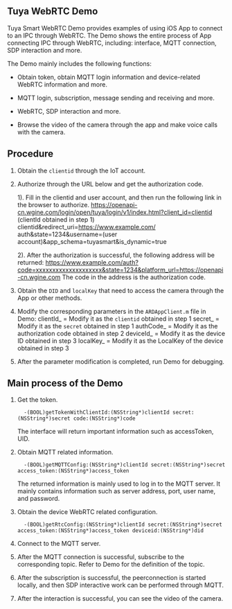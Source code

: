 ## Tuya WebRTC Demo
Tuya Smart WebRTC Demo provides examples of using iOS App to connect to an IPC through WebRTC. The Demo shows the entire process of App connecting IPC through WebRTC, including: interface, MQTT connection, SDP interaction and more.

The Demo mainly includes the following functions:
* Obtain token, obtain MQTT login information and device-related WebRTC information and more.

* MQTT login, subscription, message sending and receiving and more.

* WebRTC, SDP interaction and more.

* Browse the video of the camera through the app and make voice calls with the camera.

## Procedure

1. Obtain the `clientid` through the IoT account.

2. Authorize through the URL below and get the authorization code.

    1). Fill in the clientid and user account, and then run the following link in the browser to authorize.
    https://openapi-cn.wgine.com/login/open/tuya/login/v1/index.html?client_id=clientid (clientId obtained in step 1) clientid&redirect_uri=https://www.example.com/ auth&state=1234&username=(user account)&app_schema=tuyasmart&is_dynamic=true

    2). After the authorization is successful, the following address will be returned:
    https://www.example.com/auth?code=xxxxxxxxxxxxxxxxxxxx&state=1234&platform_url=https://openapi-cn.wgine.com
    The code in the address is the authorization code.
    
3. Obtain the `DID` and `localKey` that need to access the camera through the App or other methods.

4. Modify the corresponding parameters in the `ARDAppClient.m` file in Demo:
   clientId_ = Modify it as the `clientid` obtained in step 1
   secret_   = Modify it as the  `secret` obtained in step 1
   authCode_ = Modify it as the authorization code obtained in step 2
   deviceId_ = Modify it as the device ID obtained in step 3
   localKey_ = Modify it as the LocalKey of the device obtained in step 3
   
5. After the parameter modification is completed, run Demo for debugging.

## Main process of the Demo

1. Get the token.
    ```
      -(BOOL)getTokenWithClientId:(NSString*)clientId secret:(NSString*)secret code:(NSString*)code
    ```
      The interface will return important information such as  accessToken, UID.
      
2. Obtain MQTT related information.
    ```
      -(BOOL)getMQTTConfig:(NSString*)clientId secret:(NSString*)secret access_token:(NSString*)access_token
      ```
      The returned information is mainly used to log in to the MQTT server. It mainly contains information such as server address, port, user name, and password.
      
3. Obtain the device WebRTC related configuration.
    ```
      -(BOOL)getRtcConfig:(NSString*)clientId secret:(NSString*)secret access_token:(NSString*)access_token deviceid:(NSString*)did
    ```
4. Connect to the MQTT server.
  
5. After the MQTT connection is successful, subscribe to the corresponding topic. Refer to Demo for the definition of the topic.
  
6. After the subscription is successful, the peerconnection is started locally, and then SDP interactive work can be performed through MQTT.
  
7. After the interaction is successful, you can see the video of the camera.

